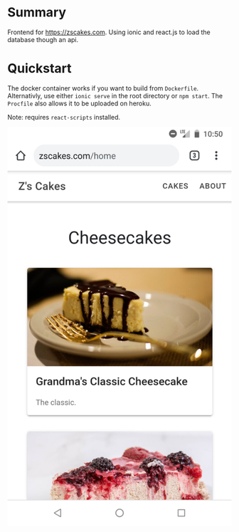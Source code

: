 # Summary

Frontend for https://zscakes.com. Using ionic and react.js to load the database though an api.

# Quickstart

The docker container works if you want to build from `Dockerfile`. Alternativly, use either `ionic serve` in the root directory or `npm start`. The `Procfile` also allows it to be uploaded on heroku. 

Note: requires `react-scripts` installed.

![webpage](https://raw.githubusercontent.com/Tsangares/zscakes/master/Screenshot_20200120-225055.png)
